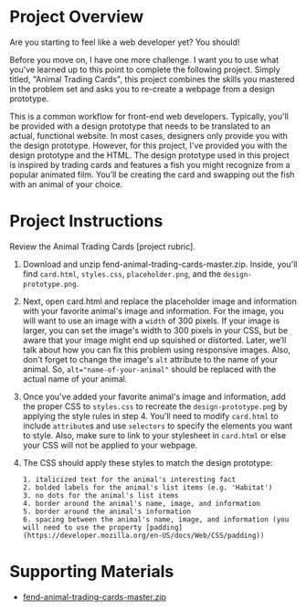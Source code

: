 # Project Overview
Are you starting to feel like a web developer yet? You should!

Before you move on, I have one more challenge. I want you to use what you've learned up to this point to complete the following project. Simply titled, "Animal Trading Cards", this project combines the skills you mastered in the problem set and asks you to re-create a webpage from a design prototype.

This is a common workflow for front-end web developers. Typically, you'll be provided with a design prototype that needs to be translated to an actual, functional website. In most cases, designers only provide you with the design prototype. However, for this project, I've provided you with the design prototype and the HTML. The design prototype used in this project is inspired by trading cards and features a fish you might recognize from a popular animated film. You’ll be creating the card and swapping out the fish with an animal of your choice.

# Project Instructions
Review the Animal Trading Cards [project rubric].

1. Download and unzip fend-animal-trading-cards-master.zip. Inside, you'll find `card.html`, `styles.css`, `placeholder.png`, and the `design-prototype.png`.

2. Next, open card.html and replace the placeholder image and information with your favorite animal's image and information. For the image, you will want to use an image with a `width` of 300 pixels. If your image is larger, you can set the image's width to 300 pixels in your CSS, but be aware that your image might end up squished or distorted. Later, we’ll talk about how you can fix this problem using responsive images. Also, don't forget to change the image's `alt` attribute to the name of your animal. So, `alt="name-of-your-animal"` should be replaced with the actual name of your animal.

3. Once you've added your favorite animal's image and information, add the proper CSS to `styles.css` to recreate the `design-prototype.pn`g by applying the style rules in step 4. You’ll need to modify `card.html` to include `attribute`s and use `selectors` to specify the elements you want to style. Also, make sure to link to your stylesheet in `card.html` or else your CSS will not be applied to your webpage.

4. The CSS should apply these styles to match the design prototype:
  
       1. italicized text for the animal's interesting fact
       2. bolded labels for the animal's list items (e.g. 'Habitat')
       3. no dots for the animal's list items
       4. border around the animal's name, image, and information
       5. border around the animal's information
       6. spacing between the animal's name, image, and information (you will need to use the property [padding](https://developer.mozilla.org/en-US/docs/Web/CSS/padding))
 
# Supporting Materials
- [fend-animal-trading-cards-master.zip](https://github.com/udacity/fend-animal-trading-cards/archive/master.zip)
